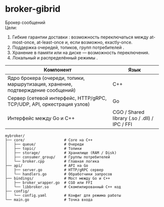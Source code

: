 # broker-gibrid
Брокер сообщений \
Цели:
1. Гибкие гарантии доставки : возможность переключаться между at-most-once, at-least-once и, если возможно, exactly-once.
2. Поддержка очередей, топиков, групп потребителей .
3. Хранение в памяти или на диске — возможность переключения.
4. Локальный и распределённый режимы .

|Компонент|Язык|
|---|---|
|Ядро брокера (очереди, топики, маршрутизация, хранение, подтверждение сообщений)|C++|
|Сервер (сетевой интерфейс, HTTP/gRPC, TCP/UDP, API, оркестрация узлов)|Go|
|Интерфейс между Go и C++|CGO / Shared library (.so / .dll) / IPC / FFI|

```
mybroker/
├── core/                  # Core на C++
│   ├── queue/             # Очереди
│   ├── topic/             # Топики
│   ├── storage/           # Хранилище (RAM / Disk)
│   ├── consumer_group/    # Группы потребителей
│   └── broker.cpp         # Главная логика
├── api/                   # API на Go
│   ├── server.go          # HTTP/gRPC сервер
│   └── handlers.go        # Обработчики запросов
├── bindings/              # Мост между Go и C++
│   ├── broker_wrapper.go  # CGO или FFI
│   └── libbroker.so       # Скомпилированный C++ код
├── config/
│   └── config.yaml        # Конфиг для режима работы
└── main.go                # Точка входа
```
